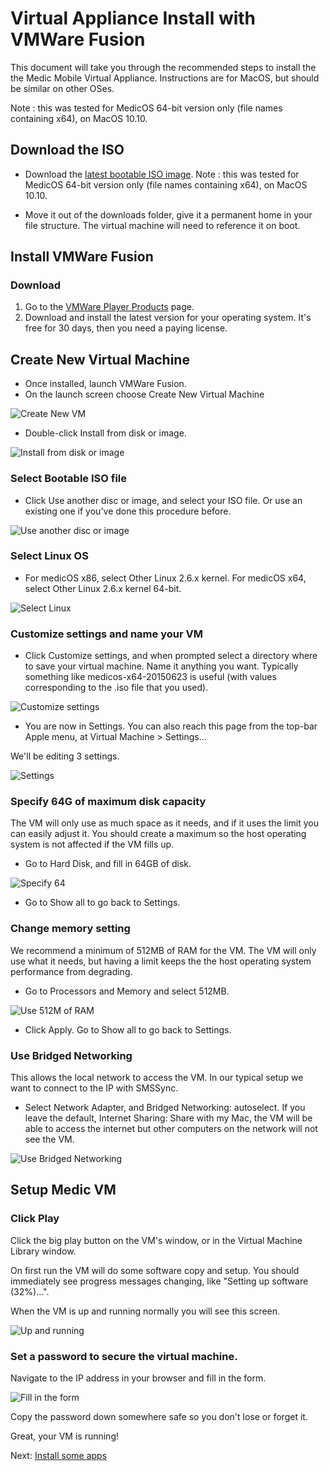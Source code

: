 # Virtual Appliance Install with VMWare Fusion

This document will take you through the recommended steps to install the
the Medic Mobile Virtual Appliance. Instructions are for MacOS, but should be similar on other OSes.

Note : this was tested for MedicOS 64-bit version only (file names containing x64), on MacOS 10.10.

## Download the ISO

* Download the [latest bootable ISO image](http://dev.medicmobile.org/downloads/medic-os/).
Note : this was tested for MedicOS 64-bit version only (file names containing x64), on MacOS 10.10.

* Move it out of the downloads folder, give it a permanent home in your file
  structure.  The virtual machine will need to reference it on boot.

## Install VMWare Fusion

### Download

1. Go to the [VMWare Player Products](http://www.vmware.com/products/fusion/) page.
2. Download and install the latest version for your operating system. It's free for 30 days, then you need a paying license.

## Create New Virtual Machine

* Once installed, launch VMWare Fusion.
* On the launch screen choose Create New Virtual Machine

![Create New VM](img/vm-fusion/create_new_vm.png)

* Double-click Install from disk or image.

![Install from disk or image](img/vm-fusion/install_from_disk_or_image.png)

### Select Bootable ISO file

* Click Use another disc or image, and select your ISO file. Or use an existing one if you've done this procedure before.

![Use another disc or image](img/vm-fusion/select_image.png)

### Select Linux OS

* For medicOS x86, select Other Linux 2.6.x kernel. For medicOS x64, select Other Linux 2.6.x kernel 64-bit.

![Select Linux](img/vm-fusion/select_other_linux.png)

### Customize settings and name your VM

* Click Customize settings, and when prompted select a directory where to save your virtual machine. Name it anything you want. Typically something like medicos-x64-20150623 is useful (with values corresponding to the .iso file that you used).

![Customize settings](img/vm-fusion/customize_settings.png)

* You are now in Settings. You can also reach this page from the top-bar Apple menu, at Virtual Machine > Settings...

We'll be editing 3 settings.

![Settings](img/vm-fusion/settings.png)


### Specify 64G of maximum disk capacity

The VM will only use as much space as it needs, and if it uses the limit you
can easily adjust it.  You should create a maximum so the host operating system
is not affected if the VM fills up.

* Go to Hard Disk, and fill in 64GB of disk.

![Specify 64](img/vm-fusion/64G_of_disk.png)

* Go to Show all to go back to Settings.

### Change memory setting

We recommend a minimum of 512MB of RAM for the VM. The VM will only use what it
needs, but having a limit keeps the the host operating system performance from
degrading.

* Go to Processors and Memory and select 512MB.

![Use 512M of RAM](img/vm-fusion/512M_of_ram.png)

* Click Apply. Go to Show all to go back to Settings.

### Use Bridged Networking

This allows the local network to access the VM. In our typical setup we want to
connect to the IP with SMSSync.

* Select Network Adapter, and Bridged Networking: autoselect. If you leave the default, Internet Sharing: Share with my Mac, the VM will be able to access the internet but other computers on the network will not see the VM.

![Use Bridged Networking](img/vm-fusion/bridged_networking.png)

## Setup Medic VM

### Click Play

Click the big play button on the VM's window, or in the Virtual Machine Library window.

On first run the VM will do some software copy and setup. You should immediately see progress messages changing, like "Setting up software (32%)...".

When the VM is up and running normally you will see this screen.

![Up and running](img/vm-fusion/up_and_running.png)

### Set a password to secure the virtual machine.

Navigate to the IP address in your browser and fill in the form.

![Fill in the form](img/vm-fusion/fill_form.png)

Copy the password down somewhere safe so you don't lose or forget it.

Great, your VM is running!

Next: [Install some apps](garden.md)
